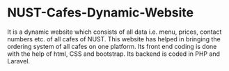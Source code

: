 # NUST-Cafes-Dynamic-Website
It is a dynamic website which consists of all data i.e. menu, prices, contact numbers etc. of all cafes of NUST. This website has helped in bringing the ordering system of all cafes on one platform. Its front end coding is done with the help of html, CSS and bootstrap. Its backend is coded in PHP and Laravel.
